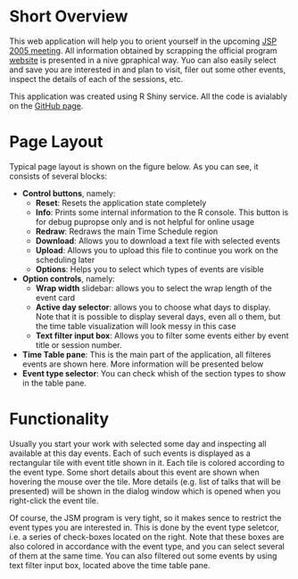 # Short Overview

This web application will help you to orient yourself in the upcoming [JSP 2005 meeting](https://ww2.amstat.org/meetings/jsm/2025/). All information obtained by scrapping the official program [website](https://ww3.aievolution.com/JSMAnnual2025/Events/pubSearchOptions?style=0) is presented in a nive gpraphical way. Yuo can also easily select and save you are interested in and plan to visit, filer out some other events, inspect the details of each of the sessions, etc.

This application was created using R Shiny service. All the code is avialably on the [GitHub page](https://github.com/ALuchinsky/jsm_schedule).

# Page Layout

Typical page layout is shown on the figure below. As you can see, it consists of several blocks:

* **Control buttons**, namely:
  * **Reset**: Resets the application state completely
  * **Info**:  Prints some internal information to the R console. This button is for debug pupropse only and is not helpful for online usage
  * **Redraw**: Redraws the main Time Schedule region
  * **Download**: Allows you to download a text file with selected events
  * **Upload**: Allows you to upload this file to continue you work on the scheduling later
  * **Options**: Helps you to select which types of events are visible
* **Option controls**, namely:
  * **Wrap width** slidebar: allows you to select the wrap length of the event card
  * **Active day selector**: allows you to choose what days to display. Note that it is possible to display several days, even all o them, but the time table visualization will look messy in this case
  * **Text filter input box**: Allows you to filter some events either by event title or session number.
* **Time Table pane**: This is the main part of the application, all filteres events are shown here. More information will be presented below
* **Event type selector**: You can check whish of the section types to show in the table pane.

# Functionality

Usually you start your work with selected some day and inspecting all available at this day events. Each of such events is displayed as a rectangular tile with event title shown in it. Each tile is colored according to the event type. Some short details about this event are shown when hovering the mouse over the tile. More details (e.g. list of talks that will be presented) will be shown in the dialog window which is opened when you right-click the event tile.

Of course, the JSM program is very tight, so it makes sence to restrict the event types you are interested in. This is done by the event type seletcor, i.e. a series of check-boxes located on the right. Note that these boxes are also colored in accordance with the event type, and you can select several of them at the same time. You can also filtered out some events by using text filter input box, located above the time table pane.

